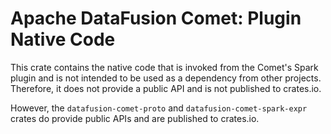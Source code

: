 <!--
Licensed to the Apache Software Foundation (ASF) under one
or more contributor license agreements.  See the NOTICE file
distributed with this work for additional information
regarding copyright ownership.  The ASF licenses this file
to you under the Apache License, Version 2.0 (the
"License"); you may not use this file except in compliance
with the License.  You may obtain a copy of the License at

  http://www.apache.org/licenses/LICENSE-2.0

Unless required by applicable law or agreed to in writing,
software distributed under the License is distributed on an
"AS IS" BASIS, WITHOUT WARRANTIES OR CONDITIONS OF ANY
KIND, either express or implied.  See the License for the
specific language governing permissions and limitations
under the License.
-->

# Apache DataFusion Comet: Plugin Native Code 

This crate contains the native code that is invoked from the Comet's Spark plugin and is not intended to be 
used as a dependency from other projects. Therefore, it does not provide a public API and is not published to crates.io.

However, the `datafusion-comet-proto` and `datafusion-comet-spark-expr` crates do provide public APIs and are 
published to crates.io.